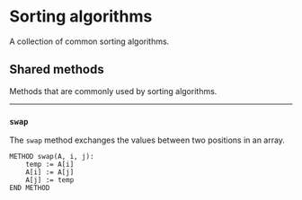 # Sorting algorithms
A collection of common sorting algorithms.

## Shared methods
Methods that are commonly used by sorting algorithms.

---
### `swap`
The `swap` method exchanges the values between two positions in an array.
```
METHOD swap(A, i, j):
    temp := A[i]
    A[i] := A[j]
    A[j] := temp
END METHOD
```
